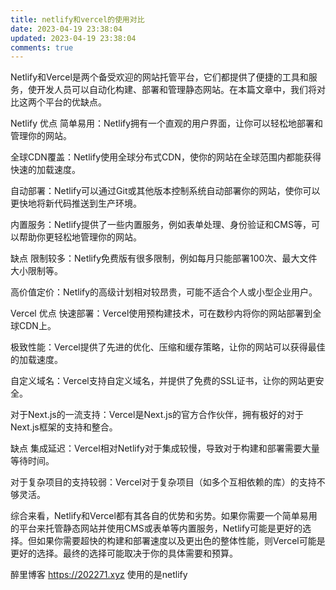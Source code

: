 ```yaml
---
title: netlify和vercel的使用对比
date: 2023-04-19 23:38:04
updated: 2023-04-19 23:38:04
comments: true
---
```

Netlify和Vercel是两个备受欢迎的网站托管平台，它们都提供了便捷的工具和服务，使开发人员可以自动化构建、部署和管理静态网站。在本篇文章中，我们将对比这两个平台的优缺点。

Netlify
优点
简单易用：Netlify拥有一个直观的用户界面，让你可以轻松地部署和管理你的网站。

全球CDN覆盖：Netlify使用全球分布式CDN，使你的网站在全球范围内都能获得快速的加载速度。

自动部署：Netlify可以通过Git或其他版本控制系统自动部署你的网站，使你可以更快地将新代码推送到生产环境。

内置服务：Netlify提供了一些内置服务，例如表单处理、身份验证和CMS等，可以帮助你更轻松地管理你的网站。

缺点
限制较多：Netlify免费版有很多限制，例如每月只能部署100次、最大文件大小限制等。

高价值定价：Netlify的高级计划相对较昂贵，可能不适合个人或小型企业用户。

Vercel
优点
快速部署：Vercel使用预构建技术，可在数秒内将你的网站部署到全球CDN上。

极致性能：Vercel提供了先进的优化、压缩和缓存策略，让你的网站可以获得最佳的加载速度。

自定义域名：Vercel支持自定义域名，并提供了免费的SSL证书，让你的网站更安全。

对于Next.js的一流支持：Vercel是Next.js的官方合作伙伴，拥有极好的对于Next.js框架的支持和整合。

缺点
集成延迟：Vercel相对Netlify对于集成较慢，导致对于构建和部署需要大量等待时间。

对于复杂项目的支持较弱：Vercel对于复杂项目（如多个互相依赖的库）的支持不够灵活。

综合来看，Netlify和Vercel都有其各自的优势和劣势。如果你需要一个简单易用的平台来托管静态网站并使用CMS或表单等内置服务，Netlify可能是更好的选择。但如果你需要超快的构建和部署速度以及更出色的整体性能，则Vercel可能是更好的选择。最终的选择可能取决于你的具体需要和预算。

醉里博客 https://202271.xyz 使用的是netlify